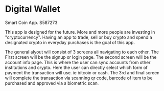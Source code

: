 # Digital Wallet
Smart Coin App. S587273

This app is designed for the future. More and more people are investing in "cryptocurrency". Having an app to trade, sell or buy crypto and spend a designated crypto in everyday purchases is the goal of this app.

The general alyout will consist of 3 screens all navigating to each other. The First screen will be the signup or login page.
The second screen will be the account info page. This is where the user can sync accounts from other institutions and crypto. Here the user can directly select which form of payment the transaction will use. ie bitcoin or cash.
The 3rd and final screen will complete the transaction via scanning qr code, barcode of item to be purchased and approved via a biometric scan.
